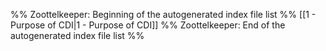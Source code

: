 %% Zoottelkeeper: Beginning of the autogenerated index file list  %%
[[1 - Purpose of CDI|1 - Purpose of CDI]]
%% Zoottelkeeper: End of the autogenerated index file list  %%
